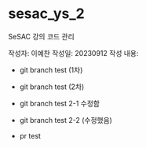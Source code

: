 # sesac_ys_2

SeSAC 강의 코드 관리

작성자: 이예찬
작성일: 20230912
작성 내용:

- git branch test (1차)
- git branch test (2차)

- git branch test 2-1 수정함
- git branch test 2-2 (수정했음)

- pr test
